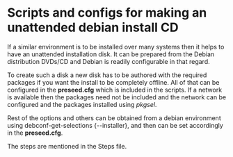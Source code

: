 # Scripts and configs for making an unattended debian install CD

If a similar environment is to be installed over many systems then it
helps to have an unattended installation disk. It can be prepared from
the Debian distribution DVDs/CD and Debian is readily configurable in
that regard.

To create such a disk a new disk has to be authored with the required
packages if you want the install to be completely offline. All of that
can be configured in the **preseed.cfg** which is included in the
scripts. If a network is available then the packages need not be
included and the network can be configured and the packages installed
using _pkgsel_.


Rest of the options and others can be obtained from a debian
environment using debconf-get-selections {--installer}, and then can
be set accordingly in the **preseed.cfg**.

The steps are mentioned in the Steps file.